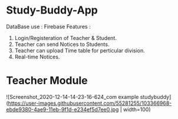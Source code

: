 # Study-Buddy-App
DataBase use : Firebase
Features : 
1. Login/Registeration of Teacher & Student.
2. Teacher can send Notices to Students.
3. Teacher can upload Time table for perticular division.
4. Real-time Notices.

# Teacher Module
![Screenshot_2020-12-14-14-23-16-624_com example studybuddy](https://user-images.githubusercontent.com/55281255/103366968-ebde9380-4ae9-11eb-9f1d-e234ef5d7ee0.jpg | width=100)
